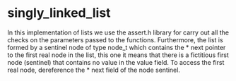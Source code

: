 # singly_linked_list
In this implementation of lists we use the assert.h library for      carry out all the checks on the parameters passed to the functions.     Furthermore, the list is formed by a sentinel node of type node_t which     contains the * next pointer to the first real node in the list, this one     it means that there is a fictitious first node (sentinel) that contains      no value in the value field. To access the first real node, dereference      the * next field of the node sentinel. 
